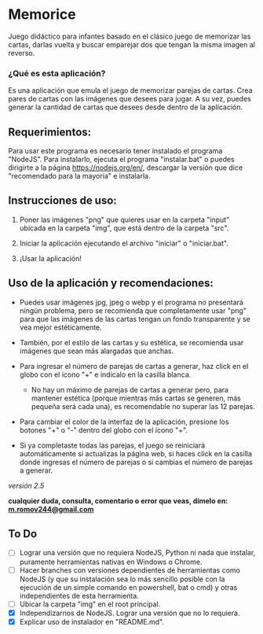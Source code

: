 # Memorice
Juego didáctico para infantes basado en el clásico juego de memorizar las cartas, darlas vuelta y buscar emparejar dos que tengan la misma imagen al reverso.

### ¿Qué es esta aplicación? 
Es una aplicación que emula el juego de memorizar parejas de cartas. Crea pares de cartas con las imágenes que desees para jugar. A su vez, puedes generar la cantidad de cartas que desees desde dentro de la aplicación.

## Requerimientos:

Para usar este programa es necesario tener instalado el programa "NodeJS". Para instalarlo, ejecuta el programa "instalar.bat" o puedes dirigirte a la página https://nodejs.org/en/, descargar la versión que dice "recomendado para la mayoría" e instalarla.





## Instrucciones de uso:

1. Poner las imágenes "png" que quieres usar en la carpeta "input" ubicada en la carpeta "img", que está dentro de la carpeta "src".

2. Iniciar la aplicación ejecutando el archivo "iniciar" o "iniciar.bat".

3. ¡Usar la aplicación!





## Uso de la aplicación y recomendaciones:

- Puedes usar imágenes jpg, jpeg o webp y el programa no presentará ningún problema, pero se recomienda que completamente usar "png" para que las imágenes de las cartas tengan un fondo transparente y se vea mejor estéticamente.

- También, por el estilo de las cartas y su estética, se recomienda usar imágenes que sean más alargadas que anchas.
  
- Para ingresar el número de parejas de cartas a generar, haz click en el globo con el ícono "+" e indícalo en la casilla blanca.
    - No hay un máximo de parejas de cartas a generar pero, para mantener estética (porque mientras más cartas se generen, más pequeña será cada una), es recomendable no superar las 12 parejas.

- Para cambiar el color de la interfaz de la aplicación, presione los botones "+" o "-" dentro del globo con el ícono "+".

- Si ya completaste todas las parejas, el juego se reiniciará automáticamente si actualizas la página web, si haces click en la casilla donde ingresas el número de parejas o si cambias el número de parejas a generar.





*versión 2.5*

**cualquier duda, consulta, comentario o error que veas, dímelo en: m.romov244@gmail.com**





## To Do
- [ ] Lograr una versión que no requiera NodeJS, Python ni nada que instalar, puramente herramientas nativas en Windows o Chrome.
- [ ] Hacer branches con versiones dependientes de herramientas como NodeJS (y que su instalación sea lo más sencillo posible con la ejecución de un simple comando en powershell, bat o cmd) y otras independientes de esta herramienta.
- [ ] Ubicar la carpeta "img" en el root principal.
- [x] Independizarnos de NodeJS. Lograr una versión que no lo requiera.
- [x] Explicar uso de instalador en "README.md".
